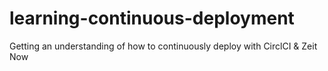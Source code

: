 # learning-continuous-deployment
Getting an understanding of how to continuously deploy with CirclCI &amp; Zeit Now
